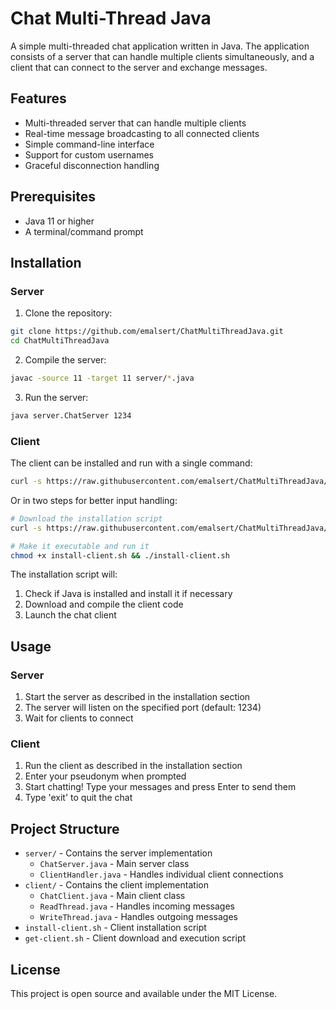 # Chat Multi-Thread Java

A simple multi-threaded chat application written in Java. The application consists of a server that can handle multiple clients simultaneously, and a client that can connect to the server and exchange messages.

## Features

- Multi-threaded server that can handle multiple clients
- Real-time message broadcasting to all connected clients
- Simple command-line interface
- Support for custom usernames
- Graceful disconnection handling

## Prerequisites

- Java 11 or higher
- A terminal/command prompt

## Installation

### Server

1. Clone the repository:
```bash
git clone https://github.com/emalsert/ChatMultiThreadJava.git
cd ChatMultiThreadJava
```

2. Compile the server:
```bash
javac -source 11 -target 11 server/*.java
```

3. Run the server:
```bash
java server.ChatServer 1234
```

### Client

The client can be installed and run with a single command:

```bash
curl -s https://raw.githubusercontent.com/emalsert/ChatMultiThreadJava/main/install-client.sh | bash
```

Or in two steps for better input handling:

```bash
# Download the installation script
curl -s https://raw.githubusercontent.com/emalsert/ChatMultiThreadJava/main/install-client.sh > install-client.sh

# Make it executable and run it
chmod +x install-client.sh && ./install-client.sh
```

The installation script will:
1. Check if Java is installed and install it if necessary
2. Download and compile the client code
3. Launch the chat client

## Usage

### Server

1. Start the server as described in the installation section
2. The server will listen on the specified port (default: 1234)
3. Wait for clients to connect

### Client

1. Run the client as described in the installation section
2. Enter your pseudonym when prompted
3. Start chatting! Type your messages and press Enter to send them
4. Type 'exit' to quit the chat

## Project Structure

- `server/` - Contains the server implementation
  - `ChatServer.java` - Main server class
  - `ClientHandler.java` - Handles individual client connections
- `client/` - Contains the client implementation
  - `ChatClient.java` - Main client class
  - `ReadThread.java` - Handles incoming messages
  - `WriteThread.java` - Handles outgoing messages
- `install-client.sh` - Client installation script
- `get-client.sh` - Client download and execution script

## License

This project is open source and available under the MIT License. 